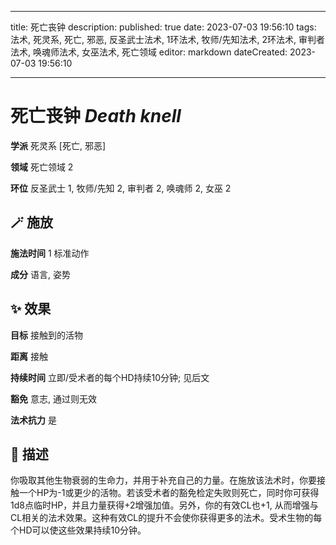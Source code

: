 
---
title: 死亡丧钟
description: 
published: true
date: 2023-07-03 19:56:10
tags: 法术, 死灵系, 死亡, 邪恶, 反圣武士法术, 1环法术, 牧师/先知法术, 2环法术, 审判者法术, 唤魂师法术, 女巫法术, 死亡领域
editor: markdown
dateCreated: 2023-07-03 19:56:10

---

# **死亡丧钟** *Death knell*

**学派** 死灵系 \[死亡, 邪恶\] 

**领域** 死亡领域 2

**环位** 反圣武士 1, 牧师/先知 2, 审判者 2, 唤魂师 2, 女巫 2

## 🪄 施放

**施法时间** 1 标准动作

**成分** 语言, 姿势

## ✨ 效果 

**目标** 接触到的活物 

**距离** 接触  

**持续时间** 立即/受术者的每个HD持续10分钟; 见后文 

**豁免** 意志, 通过则无效

**法术抗力** 是

## 📖 描述

你吸取其他生物衰弱的生命力，并用于补充自己的力量。在施放该法术时，你要接触一个HP为-1或更少的活物。若该受术者的豁免检定失败则死亡，同时你可获得1d8点临时HP，并且力量获得+2增强加值。另外，你的有效CL也+1, 从而增强与CL相关的法术效果。这种有效CL的提升不会使你获得更多的法术。受术生物的每个HD可以使这些效果持续10分钟。
    